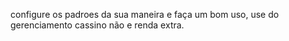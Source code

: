 configure os padroes da sua maneira e faça um bom uso, use do gerenciamento cassino não e renda extra.
